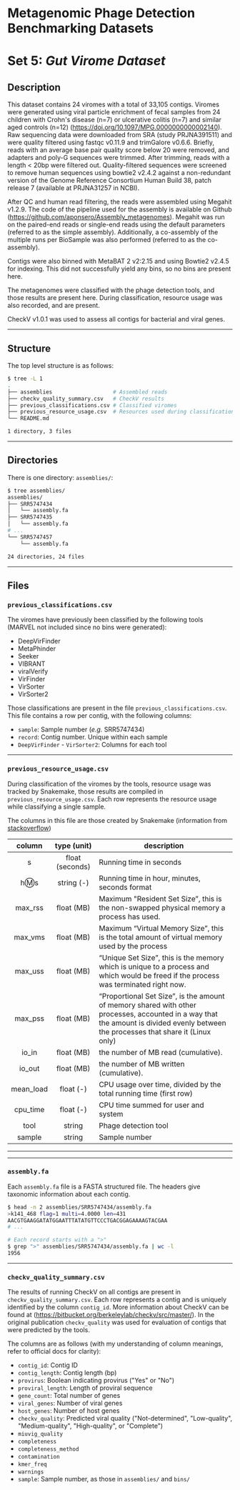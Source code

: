 # Metagenomic Phage Detection Benchmarking Datasets
# Set 5: *Gut Virome Dataset*

## Description

This dataset contains 24 viromes with a total of 33,105 contigs. Viromes were generated using viral particle enrichment of fecal samples from 24 children with Crohn's disease (n=7) or ulcerative colitis (n=7) and similar aged controls (n=12) (https://doi.org/10.1097/MPG.0000000000002140).  Raw sequencing data were downloaded from SRA (study PRJNA391511) and were quality filtered using fastqc v0.11.9 and trimGalore v0.6.6. Briefly, reads with an average base pair quality score below 20 were removed, and adapters and poly-G sequences were trimmed. After trimming, reads with a length < 20bp were filtered out. Quality-filtered sequences were screened to remove human sequences using bowtie2 v2.4.2 against a non-redundant version of the Genome Reference Consortium Human Build 38, patch release 7 (available at PRJNA31257 in NCBI).

After QC and human read filtering, the reads were assembled using Megahit v1.2.9. The code of 
the pipeline used for the assembly is available on Github (https://github.com/aponsero/Assembly_metagenomes). Megahit was run on the paired-end reads or single-end reads using the default parameters (referred to as the simple assembly). Additionally, a co-assembly of the multiple runs per BioSample was also performed (referred to as the co-assembly). 

Contigs were also binned with MetaBAT 2 v2:2.15 and using Bowtie2 v2.4.5 for indexing. This did not successfully yield any bins, so no bins are present here.

The metagenomes were classified with the phage detection tools, and those results are present here. During classification, resource usage was also recorded, and are present.

CheckV v1.0.1 was used to assess all contigs for bacterial and viral genes.

---

## Structure

The top level structure is as follows:

```sh
$ tree -L 1
.
├── assemblies                   # Assembled reads
├── checkv_quality_summary.csv   # CheckV results
├── previous_classifications.csv # Classified viromes
├── previous_resource_usage.csv  # Resources used during classification
└── README.md

1 directory, 3 files
```

---

## Directories

There is one directory: `assemblies/`:

```sh
$ tree assemblies/
assemblies/
├── SRR5747434
│   └── assembly.fa
├── SRR5747435
│   └── assembly.fa
# ...
└── SRR5747457
    └── assembly.fa

24 directories, 24 files
```

---

## Files

### `previous_classifications.csv`

The viromes have previously been classified by the following tools (MARVEL not included since no bins were generated):

* DeepVirFinder
* MetaPhinder
* Seeker
* VIBRANT
* viralVerify
* VirFinder
* VirSorter
* VirSorter2

Those classifications are present in the file `previous_classifications.csv`. This file contains a row per contig, with the following columns:

* `sample`: Sample number (*e.g.* SRR5747434)
* `record`: Contig number. Unique within each sample
* `DeepVirFinder` - `VirSorter2`: Columns for each tool

---

### `previous_resource_usage.csv`

During classification of the viromes by the tools, resource usage was tracked by Snakemake, those results are compiled in `previous_resource_usage.csv`. Each row represents the resource usage while classifying a single sample.

The columns in this file are those created by Snakemake (information from [stackoverflow](https://stackoverflow.com/questions/46813371/meaning-of-the-benchmark-variables-in-snakemake))

column | type (unit) | description
:----: | :---------: | ------------
s  | float (seconds) | Running time in seconds
h:m:s | string (-) | Running time in hour, minutes, seconds format
max_rss | float (MB) | Maximum "Resident Set Size”, this is the non-swapped physical memory a process has used.
max_vms | float (MB) | Maximum “Virtual Memory Size”, this is the total amount of virtual memory used by the process
max_uss | float (MB) | “Unique Set Size”, this is the memory which is unique to a process and which would be freed if the process was terminated right now.
max_pss | float (MB) | “Proportional Set Size”, is the amount of memory shared with other processes, accounted in a way that the amount is divided evenly between the processes that share it (Linux only)
io_in | float (MB) | the number of MB read (cumulative).
io_out | float (MB) | the number of MB written (cumulative).
mean_load | float (-) | CPU usage over time, divided by the total running time (first row)
cpu_time | float (-) | CPU time summed for user and system
tool | string | Phage detection tool
sample| string | Sample number

---

---

### `assembly.fa`

Each `assembly.fa` file is a FASTA structured file. The headers give taxonomic information about each contig.

```sh
$ head -n 2 assemblies/SRR5747434/assembly.fa
>k141_468 flag=1 multi=4.0000 len=431
AACGTGAAGGATATGGAATTTATATGTTCCCTGACGGAGAAAAGTACGAA
# ...

# Each record starts with a ">"
$ grep ">" assemblies/SRR5747434/assembly.fa | wc -l 
1956
```

---

### `checkv_quality_summary.csv`

The results of running CheckV on all contigs are present in `checkv_quality_summary.csv`. Each row represents a contig and is uniquely identified by the column `contig_id`. More information about CheckV can be found at (https://bitbucket.org/berkeleylab/checkv/src/master/). In the original publication `checkv_quality` was used for evaluation of contigs that were predicted by the tools.

The columns are as follows (with my understanding of column meanings, refer to official docs for clarity):

* `contig_id`: Contig ID
* `contig_length`: Contig length (bp)
* `provirus`: Boolean indicating provirus ("Yes" or "No")
* `proviral_length`: Length of proviral sequence
* `gene_count`: Total number of genes
* `viral_genes`: Number of viral genes
* `host_genes`: Number of host genes
* `checkv_quality`: Predicted viral quality ("Not-determined", "Low-quality", "Medium-quality", "High-quality", or "Complete")
* `miuvig_quality`
* `completeness`
* `completeness_method`
* `contamination`
* `kmer_freq`
* `warnings`
* `sample`: Sample number, as those in `assemblies/` and `bins/`
